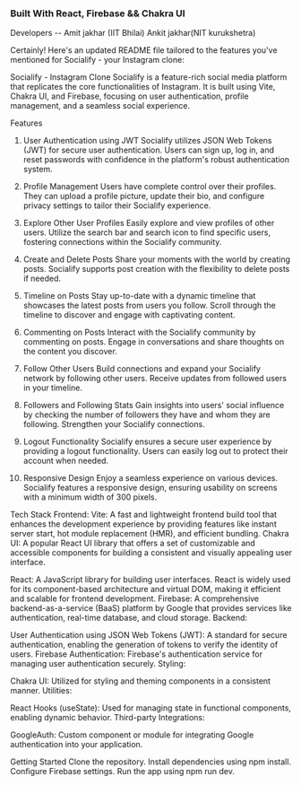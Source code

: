 ### Built With React, Firebase && Chakra UI

Developers -- Amit jakhar (IIT Bhilai)  Ankit jakhar(NIT kurukshetra)



Certainly! Here's an updated README file tailored to the features you've mentioned for Socialify - your Instagram clone:

Socialify - Instagram Clone
Socialify is a feature-rich social media platform that replicates the core functionalities of Instagram. It is built using Vite, Chakra UI, and Firebase, focusing on user authentication, profile management, and a seamless social experience.

Features
1. User Authentication using JWT
Socialify utilizes JSON Web Tokens (JWT) for secure user authentication. Users can sign up, log in, and reset passwords with confidence in the platform's robust authentication system.

2. Profile Management
Users have complete control over their profiles. They can upload a profile picture, update their bio, and configure privacy settings to tailor their Socialify experience.

3. Explore Other User Profiles
Easily explore and view profiles of other users. Utilize the search bar and search icon to find specific users, fostering connections within the Socialify community.

4. Create and Delete Posts
Share your moments with the world by creating posts. Socialify supports post creation with the flexibility to delete posts if needed.

5. Timeline on Posts
Stay up-to-date with a dynamic timeline that showcases the latest posts from users you follow. Scroll through the timeline to discover and engage with captivating content.

6. Commenting on Posts
Interact with the Socialify community by commenting on posts. Engage in conversations and share thoughts on the content you discover.

7. Follow Other Users
Build connections and expand your Socialify network by following other users. Receive updates from followed users in your timeline.

8. Followers and Following Stats
Gain insights into users' social influence by checking the number of followers they have and whom they are following. Strengthen your Socialify connections.

9. Logout Functionality
Socialify ensures a secure user experience by providing a logout functionality. Users can easily log out to protect their account when needed.

10. Responsive Design
Enjoy a seamless experience on various devices. Socialify features a responsive design, ensuring usability on screens with a minimum width of 300 pixels.


Tech Stack
Frontend:
Vite: A fast and lightweight frontend build tool that enhances the development experience by providing features like instant server start, hot module replacement (HMR), and efficient bundling.
Chakra UI: A popular React UI library that offers a set of customizable and accessible components for building a consistent and visually appealing user interface.

React: A JavaScript library for building user interfaces. React is widely used for its component-based architecture and virtual DOM, making it efficient and scalable for frontend development.
Firebase: A comprehensive backend-as-a-service (BaaS) platform by Google that provides services like authentication, real-time database, and cloud storage.
Backend:

User Authentication using JSON Web Tokens (JWT): A standard for secure authentication, enabling the generation of tokens to verify the identity of users.
Firebase Authentication: Firebase's authentication service for managing user authentication securely.
Styling:

Chakra UI: Utilized for styling and theming components in a consistent manner.
Utilities:

React Hooks (useState): Used for managing state in functional components, enabling dynamic behavior.
Third-party Integrations:

GoogleAuth: Custom component or module for integrating Google authentication into your application.



Getting Started
Clone the repository.
Install dependencies using npm install.
Configure Firebase settings.
Run the app using npm run dev.